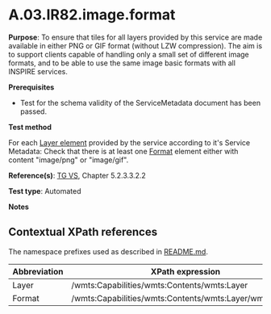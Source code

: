 # A.03.IR82.image.format

**Purpose**: To ensure that tiles for all layers provided by this service are made available in either PNG or GIF format (without LZW compression). The aim is to support clients capable of handling only a small set of different image formats, and to be able to use the same image basic formats with all INSPIRE services.

**Prerequisites**

* Test for the schema validity of the ServiceMetadata document has been passed.

**Test method**

For each [Layer element](#layer) provided by the service according to it's Service Metadata: Check that there is at least one [Format](#format) element either with content "image/png" or "image/gif".

**Reference(s)**: [TG VS](README.md#ref_TG_VS), Chapter 5.2.3.3.2.2

**Test type**: Automated

**Notes**


## Contextual XPath references

The namespace prefixes used as described in [README.md](README.md#namespaces).

Abbreviation                                               |  XPath expression
---------------------------------------------------------- | -------------------------------------------------------------------------
Layer <a name="layer"></a> | /wmts:Capabilities/wmts:Contents/wmts:Layer
Format <a name="format"></a> | /wmts:Capabilities/wmts:Contents/wmts:Layer/wmts:Format
